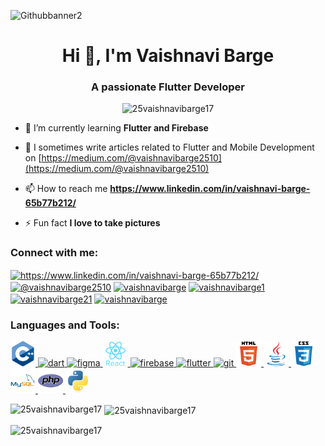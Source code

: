 ![Githubbanner2](https://user-images.githubusercontent.com/89184566/209873916-db4c003e-bf3e-49ec-bbee-f75096e57406.png)

<h1 align="center">Hi 👋, I'm Vaishnavi Barge</h1>
<h3 align="center">A passionate Flutter Developer</h3>

<p align="center"> <img src="https://miro.medium.com/max/1400/1*qdAW1TjCN57h1lbuuzvchg.gif" height="100" width="150" alt="25vaishnavibarge17" /> </p>

- 🌱 I’m currently learning **Flutter and Firebase**

- 📝 I sometimes write articles related to Flutter and Mobile Development on [https://medium.com/@vaishnavibarge2510](https://medium.com/@vaishnavibarge2510)

- 📫 How to reach me **https://www.linkedin.com/in/vaishnavi-barge-65b77b212/**

- ⚡ Fun fact **I love to take pictures**
</div>
<h3 align="left">Connect with me:</h3>
<p align="left">

<a href="https://linkedin.com/in/https://www.linkedin.com/in/vaishnavi-barge-65b77b212/" target="blank"><img align="center" src="https://raw.githubusercontent.com/rahuldkjain/github-profile-readme-generator/master/src/images/icons/Social/linked-in-alt.svg" alt="https://www.linkedin.com/in/vaishnavi-barge-65b77b212/" height="30" width="40" /></a>
<a href="https://medium.com/@vaishnavibarge2510" target="blank"><img align="center" src="https://raw.githubusercontent.com/rahuldkjain/github-profile-readme-generator/master/src/images/icons/Social/medium.svg" alt="@vaishnavibarge2510" height="30" width="40" /></a>
<a href="https://www.codechef.com/users/vaishnavibarge" target="blank"><img align="center" src="https://cdn.jsdelivr.net/npm/simple-icons@3.1.0/icons/codechef.svg" alt="vaishnavibarge" height="30" width="40" /></a>
<a href="https://twitter.com/vaishnavibarge1" target="blank"><img align="center" src="https://raw.githubusercontent.com/rahuldkjain/github-profile-readme-generator/master/src/images/icons/Social/twitter.svg" alt="vaishnavibarge1" height="30" width="40" /></a>
<a href="https://www.hackerrank.com/vaishnavibarge21" target="blank"><img align="center" src="https://raw.githubusercontent.com/rahuldkjain/github-profile-readme-generator/master/src/images/icons/Social/hackerrank.svg" alt="vaishnavibarge21" height="30" width="40" /></a>
<a href="https://www.leetcode.com/vaishnavibarge" target="blank"><img align="center" src="https://raw.githubusercontent.com/rahuldkjain/github-profile-readme-generator/master/src/images/icons/Social/leet-code.svg" alt="vaishnavibarge" height="30" width="40" /></a>
</p>

<h3 align="left">Languages and Tools:</h3>
<p align="left"> <a href="https://www.w3schools.com/cpp/" target="_blank" rel="noreferrer"> <img src="https://raw.githubusercontent.com/devicons/devicon/master/icons/cplusplus/cplusplus-original.svg" alt="cplusplus" width="40" height="40"/> </a> <a href="https://dart.dev" target="_blank" rel="noreferrer"> <img src="https://www.vectorlogo.zone/logos/dartlang/dartlang-icon.svg" alt="dart" width="40" height="40"/> </a> <a href="https://www.figma.com/" target="_blank" rel="noreferrer"> <img src="https://www.vectorlogo.zone/logos/figma/figma-icon.svg" alt="figma" width="40" height="40"/> </a> <a href="https://reactjs.org/" target="_blank" rel="noreferrer"> <img src="https://raw.githubusercontent.com/devicons/devicon/master/icons/react/react-original-wordmark.svg" alt="react" width="40" height="40"/> </a><a href="https://firebase.google.com/" target="_blank" rel="noreferrer"> <img src="https://www.vectorlogo.zone/logos/firebase/firebase-icon.svg" alt="firebase" width="40" height="40"/> </a> <a href="https://flutter.dev" target="_blank" rel="noreferrer"> <img src="https://www.vectorlogo.zone/logos/flutterio/flutterio-icon.svg" alt="flutter" width="40" height="40"/> </a> <a href="https://git-scm.com/" target="_blank" rel="noreferrer"> <img src="https://www.vectorlogo.zone/logos/git-scm/git-scm-icon.svg" alt="git" width="40" height="40"/> </a> <a href="https://www.w3.org/html/" target="_blank" rel="noreferrer"> <img src="https://raw.githubusercontent.com/devicons/devicon/master/icons/html5/html5-original-wordmark.svg" alt="html5" width="40" height="40"/> </a> <a href="https://www.java.com" target="_blank" rel="noreferrer"> <img src="https://raw.githubusercontent.com/devicons/devicon/master/icons/java/java-original.svg" alt="java" width="40" height="40"/> </a> <a href="https://www.w3schools.com/css/" target="_blank" rel="noreferrer"> <img src="https://raw.githubusercontent.com/devicons/devicon/master/icons/css3/css3-original-wordmark.svg" alt="css3" width="40" height="40"/> </a><a href="https://www.mysql.com/" target="_blank" rel="noreferrer"> <img src="https://raw.githubusercontent.com/devicons/devicon/master/icons/mysql/mysql-original-wordmark.svg" alt="mysql" width="40" height="40"/> </a> <a href="https://www.php.net" target="_blank" rel="noreferrer"> <img src="https://raw.githubusercontent.com/devicons/devicon/master/icons/php/php-original.svg" alt="php" width="40" height="40"/> </a> <a href="https://www.python.org" target="_blank" rel="noreferrer"> <img src="https://raw.githubusercontent.com/devicons/devicon/master/icons/python/python-original.svg" alt="python" width="40" height="40"/> </a></p>

<p><img align="left" src="https://github-readme-stats.vercel.app/api/top-langs?username=25vaishnavibarge17&show_icons=true&locale=en&layout=compact" alt="25vaishnavibarge17" /></p>

<p>&nbsp;<img align="center" src="https://github-readme-stats.vercel.app/api?username=25vaishnavibarge17&show_icons=true&locale=en" alt="25vaishnavibarge17" /></p>

<p><img align="center" src="https://github-readme-streak-stats.herokuapp.com/?user=25vaishnavibarge17&" alt="25vaishnavibarge17" /></p>
